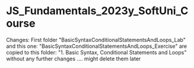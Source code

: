 # JS_Fundamentals_2023y_SoftUni_Course

Changes: First folder "BasicSyntaxConditionalStatementsAndLoops_Lab" and this one: "BasicSyntaxConditionalStatementsAndLoops_Exercise" 
are copied to this folder: "1. Basic Syntax, Conditional Statements and Loops"  without any further changes .... might delete them later 

